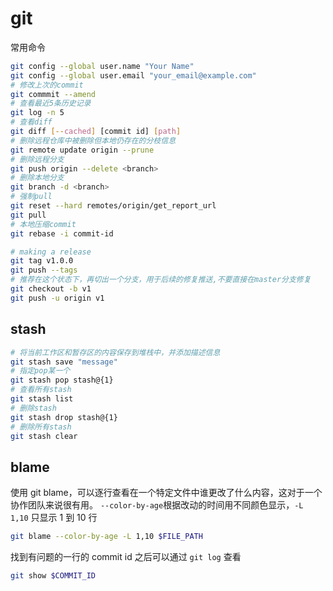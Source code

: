 # git

常用命令

```bash
git config --global user.name "Your Name"
git config --global user.email "your_email@example.com"
# 修改上次的commit
git commmit --amend
# 查看最近5条历史记录
git log -n 5
# 查看diff
git diff [--cached] [commit id] [path]
# 删除远程仓库中被删除但本地仍存在的分枝信息
git remote update origin --prune
# 删除远程分支
git push origin --delete <branch>
# 删除本地分支
git branch -d <branch>
# 强制pull
git reset --hard remotes/origin/get_report_url
git pull
# 本地压缩commit
git rebase -i commit-id

# making a release
git tag v1.0.0
git push --tags
# 推荐在这个状态下，再切出一个分支，用于后续的修复推送,不要直接在master分支修复
git checkout -b v1
git push -u origin v1
```

## stash

```bash
# 将当前工作区和暂存区的内容保存到堆栈中，并添加描述信息
git stash save "message"
# 指定pop某一个
git stash pop stash@{1}
# 查看所有stash
git stash list
# 删除stash
git stash drop stash@{1}
# 删除所有stash
git stash clear
```

## blame

使用 git blame，可以逐行查看在一个特定文件中谁更改了什么内容，这对于一个协作团队来说很有用。
`--color-by-age`根据改动的时间用不同颜色显示，`-L 1,10` 只显示 1 到 10 行

```bash
git blame --color-by-age -L 1,10 $FILE_PATH
```

找到有问题的一行的 commit id 之后可以通过 `git log` 查看

```bash
git show $COMMIT_ID
```
